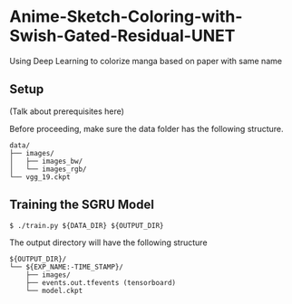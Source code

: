 Anime-Sketch-Coloring-with-Swish-Gated-Residual-UNET
====================================================

Using Deep Learning to colorize manga based on paper with same name

Setup
-----

(Talk about prerequisites here)

Before proceeding, make sure the data folder has the following structure.
```
data/
├── images/
│   ├── images_bw/
│   └── images_rgb/
└── vgg_19.ckpt
```

Training the SGRU Model
-----------------------

```
$ ./train.py ${DATA_DIR} ${OUTPUT_DIR}
```

The output directory will have the following structure
```
${OUTPUT_DIR}/
└── ${EXP_NAME:-TIME_STAMP}/
    ├── images/
    ├── events.out.tfevents (tensorboard)
    └── model.ckpt
```
